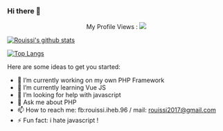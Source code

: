 ### Hi there 👋

<!--
**rouissi-iheb/rouissi-iheb** is a ✨ _special_ ✨ repository because its `README.md` (this file) appears on your GitHub profile.
-->
<center>
My Profile Views :
 <img src="http://profile-counter.glitch.me/rouissi-iheb/count.svg" />
</center>

[![Rouissi's github stats](https://github-readme-stats.vercel.app/api?username=rouissi-iheb&show_icons=true&theme=dark  )](https://github.com/rouissi-iheb)

[![Top Langs](https://github-readme-stats.vercel.app/api/top-langs/?username=rouissi-iheb&layout=compact&show_icons=true&theme=dark )](https://github.com/anuraghazra/github-readme-stats)

Here are some ideas to get you started:

- 🔭 I’m currently working on my own PHP Framework 
- 🌱 I’m currently learning Vue JS
- 🤔 I’m looking for help with javascript
- 💬 Ask me about PHP 
- 📫 How to reach me: fb:rouissi.iheb.96 / mail: rouissi2017@gmail.com
- ⚡ Fun fact: i hate javascript ! 

